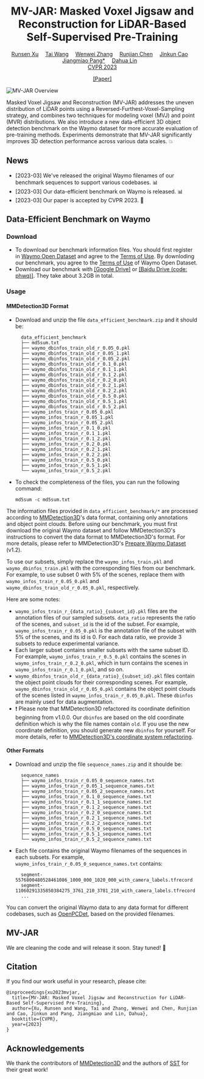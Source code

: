 <div align="center">

<h1>MV-JAR: Masked Voxel Jigsaw and Reconstruction for LiDAR-Based Self-Supervised Pre-Training</h1>

<div>
    <a href='https://scholar.google.com/citations?user=MOobrCcAAAAJ&hl=zh-CN&authuser=1' target='_blank'>Runsen Xu</a>&emsp;
    <a href='https://tai-wang.github.io/' target='_blank'>Tai Wang</a>&emsp;
    <a href='http://zhangwenwei.cn/' target='_blank'>Wenwei Zhang</a>&emsp;
    <a href='https://www.rjchen.site/' target='_blank'>Runjian Chen</a>&emsp;
    <a href='http://www.jinkuncao.com/' target='_blank'>Jinkun Cao</a>&emsp;
    <a href='https://oceanpang.github.io/' target='_blank'>Jiangmiao Pang*</a>&emsp;
    <a href='http://dahua.site/' target='_blank'>Dahua Lin</a>&emsp;
</div>
<a href='https://cvpr2023.thecvf.com/' target='_blank'>CVPR 2023</a>

<a href='https://arxiv.org/abs/2303.13510' target='_blank'>[Paper]</a>

</div>

![MV-JAR Overview](https://user-images.githubusercontent.com/82316014/227317603-8f20f4e1-fb0b-4f74-9b40-d25317eb7733.png)

Masked Voxel Jigsaw and Reconstruction (MV-JAR) addresses the uneven distribution of LiDAR points using a Reversed-Furthest-Voxel-Sampling strategy, and combines two techniques for modeling voxel (MVJ) and point (MVR) distributions. We also introduce a new data-efficient 3D object detection benchmark on the Waymo dataset for more accurate evaluation of pre-training methods. Experiments demonstrate that MV-JAR significantly improves 3D detection performance across various data scales. &#x1F4A5;

## News
- [2023-03] We've released the original Waymo filenames of our benchmark sequences to support various codebases.  &#x1F4CA;
- [2023-03] Our data-efficient benchmark on Waymo is released. &#x1F4CA;
- [2023-03] Our paper is accepted by CVPR 2023. &#x1F389;

## Data-Efficient Benchmark on Waymo
### Download
- To download our benchmark information files. You should first register in [Waymo Open Dataset](https://waymo.com/open/) and agree to the [Terms of Use](https://waymo.com/open/terms/). By downloding our benchmark, you agree to the [Terms of Use](https://waymo.com/open/terms/) of Waymo Open Dataset.
- Download our benchmark with [[Google Drive]](https://drive.google.com/drive/folders/1AwDDBSGtTg_ZF2_P1J3wUj1hKrIjZ4co?usp=sharing) or [[Baidu Drive (code: phwq)]](https://pan.baidu.com/s/1jd2ilz6Y5ld8TKWRLbgQRQ?pwd=phwq). They take about 3.2GB in total.

### Usage
#### MMDetection3D Format
- Download and unzip the file `data_efficient_benchmark.zip` and it should be:
  ```
    data_efficient_benchmark
    ├── md5sum.txt
    ├── waymo_dbinfos_train_old_r_0.05_0.pkl
    ├── waymo_dbinfos_train_old_r_0.05_1.pkl
    ├── waymo_dbinfos_train_old_r_0.05_2.pkl
    ├── waymo_dbinfos_train_old_r_0.1_0.pkl
    ├── waymo_dbinfos_train_old_r_0.1_1.pkl
    ├── waymo_dbinfos_train_old_r_0.1_2.pkl
    ├── waymo_dbinfos_train_old_r_0.2_0.pkl
    ├── waymo_dbinfos_train_old_r_0.2_1.pkl
    ├── waymo_dbinfos_train_old_r_0.2_2.pkl
    ├── waymo_dbinfos_train_old_r_0.5_0.pkl
    ├── waymo_dbinfos_train_old_r_0.5_1.pkl
    ├── waymo_dbinfos_train_old_r_0.5_2.pkl
    ├── waymo_infos_train_r_0.05_0.pkl
    ├── waymo_infos_train_r_0.05_1.pkl
    ├── waymo_infos_train_r_0.05_2.pkl
    ├── waymo_infos_train_r_0.1_0.pkl
    ├── waymo_infos_train_r_0.1_1.pkl
    ├── waymo_infos_train_r_0.1_2.pkl
    ├── waymo_infos_train_r_0.2_0.pkl
    ├── waymo_infos_train_r_0.2_1.pkl
    ├── waymo_infos_train_r_0.2_2.pkl
    ├── waymo_infos_train_r_0.5_0.pkl
    ├── waymo_infos_train_r_0.5_1.pkl
    └── waymo_infos_train_r_0.5_2.pkl
  ```
- To check the completeness of the files, you can run the following command:
  ```
  md5sum -c md5sum.txt
  ```

The information files provided in `data_efficient_benchmark/*` are processed according to [MMDetection3D](https://github.com/open-mmlab/mmdetection3d)'s data format, containing only annotations and object point clouds. Before using our benchmark, you must first download the original Waymo dataset and follow MMDetection3D's instructions to convert the data format to MMDetection3D's format. For more details, please refer to MMDetection3D's [Prepare Waymo Dataset](https://mmdetection3d.readthedocs.io/en/v0.18.1/datasets/waymo_det.html) (v1.2).

To use our subsets, simply replace the `waymo_infos_train.pkl` and `waymo_dbinfos_train.pkl` with the corresponding files from our benchmark. For example, to use subset 0 with 5% of the scenes, replace them with `waymo_infos_train_r_0.05_0.pkl` and `waymo_dbinfos_train_old_r_0.05_0.pkl`, respectively.

Here are some notes:
- `waymo_infos_train_r_{data_ratio}_{subset_id}.pkl` files are the annotation files of our sampled subsets. `data_ratio` represents the ratio of the scenes, and `subset_id` is the id of the subset. For example, `waymo_infos_train_r_0.05_0.pkl` is the annotation file of the subset with 5% of the scenes, and its id is 0. For each data ratio, we provide 3 subsets to reduce experimental variance.
- Each larger subset contains smaller subsets with the same subset ID. For example, `waymo_infos_train_r_0.5_0.pkl` contains the scenes in `waymo_infos_train_r_0.2_0.pkl`, which in turn contains the scenes in `waymo_infos_train_r_0.1_0.pkl`, and so on.
- `waymo_dbinfos_train_old_r_{data_ratio}_{subset_id}.pkl` files contain the object point clouds for their corresponding scenes. For example, `waymo_dbinfos_train_old_r_0.05_0.pkl` contains the object point clouds of the scenes listed in `waymo_infos_train_r_0.05_0.pkl`. These `dbinfos` are mainly used for data augmentation.
- &#x2757; Please note that MMDetection3D refactored its coordinate definition beginning from v1.0.0. Our `dbinfos` are based on the old coordinate definition which is why the file names contain `old`. If you use the new coordinate definition, you should generate new `dbinfos` for yourself. For more details, refer to [MMDetection3D's coordinate system refactoring](https://github.com/open-mmlab/mmdetection3d/blob/v1.0.0.dev0/docs/en/compatibility.md#coordinate-system-refactoring).

#### Other Formats
- Download and unzip the file `sequence_names.zip` and it shoulde be:
  ```
    sequence_names
    ├── waymo_infos_train_r_0.05_0_sequence_names.txt
    ├── waymo_infos_train_r_0.05_1_sequence_names.txt
    ├── waymo_infos_train_r_0.05_2_sequence_names.txt
    ├── waymo_infos_train_r_0.1_0_sequence_names.txt
    ├── waymo_infos_train_r_0.1_1_sequence_names.txt
    ├── waymo_infos_train_r_0.1_2_sequence_names.txt
    ├── waymo_infos_train_r_0.2_0_sequence_names.txt
    ├── waymo_infos_train_r_0.2_1_sequence_names.txt
    ├── waymo_infos_train_r_0.2_2_sequence_names.txt
    ├── waymo_infos_train_r_0.5_0_sequence_names.txt
    ├── waymo_infos_train_r_0.5_1_sequence_names.txt
    └── waymo_infos_train_r_0.5_2_sequence_names.txt
  ```
- Each file contains the original Waymo filenames of the sequences in each subsets. For example, `waymo_infos_train_r_0.05_0_sequence_names.txt` contains:
  ```
    segment-5576800480528461086_1000_000_1020_000_with_camera_labels.tfrecord
    segment-11060291335850384275_3761_210_3781_210_with_camera_labels.tfrecord
    ...
  ```
  
You can convert the original Waymo data to any data format for different codebases, such as [OpenPCDet](https://github.com/open-mmlab/OpenPCDet), based on the provided filenames.

## MV-JAR
We are cleaning the code and will release it soon. Stay tuned! &#x1F4E3;

## Citation
If you find our work useful in your research, please cite:
```
@inproceedings{xu2023mvjar,
  title={MV-JAR: Masked Voxel Jigsaw and Reconstruction for LiDAR-Based Self-Supervised Pre-Training},
  author={Xu, Runsen and Wang, Tai and Zhang, Wenwei and Chen, Runjian and Cao, Jinkun and Pang, Jiangmiao and Lin, Dahua},
  booktitle={CVPR},
  year={2023}
}
```

## Acknowledgements
We thank the contributors of [MMDetection3D](https://github.com/open-mmlab/mmdetection3d) and the authors of [SST](https://github.com/tusen-ai/SST) for their great work!
